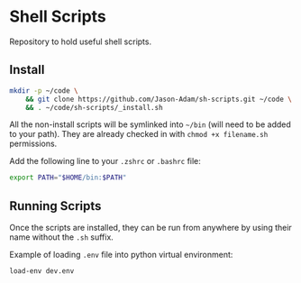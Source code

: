 # Shell Scripts  
Repository to hold useful shell scripts.  

## Install  

```bash  
mkdir -p ~/code \
    && git clone https://github.com/Jason-Adam/sh-scripts.git ~/code \
    && . ~/code/sh-scripts/_install.sh
```  

All the non-install scripts will be symlinked into `~/bin` (will need to be added to your path). They are already checked in with `chmod +x filename.sh` permissions.  

Add the following line to your `.zshrc` or `.bashrc` file:  

```bash  
export PATH="$HOME/bin:$PATH"
```

## Running Scripts  
Once the scripts are installed, they can be run from anywhere by using their name without the `.sh` suffix.  

Example of loading `.env` file into python virtual environment:  

```bash  
load-env dev.env
```
